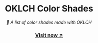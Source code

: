 <div align="center">

# OKLCH Color Shades

*🌈 A list of color shades made with OKLCH*

### [Visit now ↗](https://oklch.willpinha.link)

</div>
